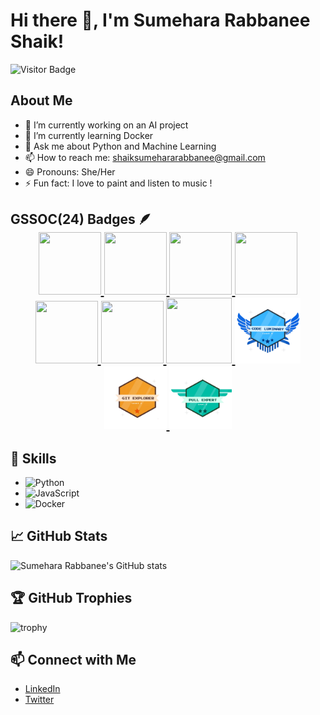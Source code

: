  # Hi there 👋, I'm Sumehara Rabbanee Shaik!

![Visitor Badge](https://visitor-badge.laobi.icu/badge?page_id=johndoe.johndoe)

## About Me
- 🔭 I’m currently working on an AI project
- 🌱 I’m currently learning Docker
- 💬 Ask me about Python and Machine Learning
- 📫 How to reach me: shaiksumehararabbanee@gmail.com
- 😄 Pronouns: She/Her
- ⚡ Fun fact: I love to paint and listen to music !

  
## GSSOC(24) Badges 🪶 <div style='display:flex; align-items:center; gap: 10px;' align='center'><a href="https://gssoc.girlscript.tech/leaderboard"> <img src="https://raw.githubusercontent.com/GSSoC24/Postman-Challenge/main/docs/assets/Postman%20White.png" width="100px" height="100px" /> <img src="https://raw.githubusercontent.com/GSSoC24/Postman-Challenge/main/docs/assets/1.png" width="100px" height="100px" /> <img src="https://raw.githubusercontent.com/GSSoC24/Postman-Challenge/main/docs/assets/2.png" width="100px" height="100px" /> <img src="https://raw.githubusercontent.com/GSSoC24/Postman-Challenge/main/docs/assets/3.png" width="100px" height="100px" /> <img src="https://raw.githubusercontent.com/GSSoC24/Postman-Challenge/main/docs/assets/4.png" width="100px" height="100px" /> <img src="https://raw.githubusercontent.com/GSSoC24/Postman-Challenge/main/docs/assets/5.png" width="100px" height="100px" /> <img src="https://raw.githubusercontent.com/GSSoC24/Postman-Challenge/main/docs/assets/6.png" width="105px" height="105px" /> <img src="https://raw.githubusercontent.com/GSSoC24/Contributor/refs/heads/main/assets/Code%20Luminary.png" width="105px" height="105px" /> <img src="https://raw.githubusercontent.com/GSSoC24/Contributor/refs/heads/main/assets/Git%20Explorer.png" width="100px" height="100px" /> <img src="https://raw.githubusercontent.com/GSSoC24/Contributor/refs/heads/main/assets/Pull%20Expert.png" width="100px" height="100px" /></a> </div>

## 🚀 Skills
- ![Python](https://img.shields.io/badge/-Python-3776AB?style=for-the-badge&logo=python&logoColor=white)
- ![JavaScript](https://img.shields.io/badge/-JavaScript-F7DF1E?style=for-the-badge&logo=javascript&logoColor=white)
- ![Docker](https://img.shields.io/badge/-Docker-2496ED?style=for-the-badge&logo=docker&logoColor=white)

## 📈 GitHub Stats
![Sumehara Rabbanee's GitHub stats](https://github-readme-stats.vercel.app/api?username=johndoe&show_icons=true&theme=radical)

## 🏆 GitHub Trophies
![trophy](https://github-profile-trophy.vercel.app/?username=johndoe&theme=onedark)

## 📫 Connect with Me
- [LinkedIn](https://www.linkedin.com/in/johndoe/)
- [Twitter](https://twitter.com/johndoe)
